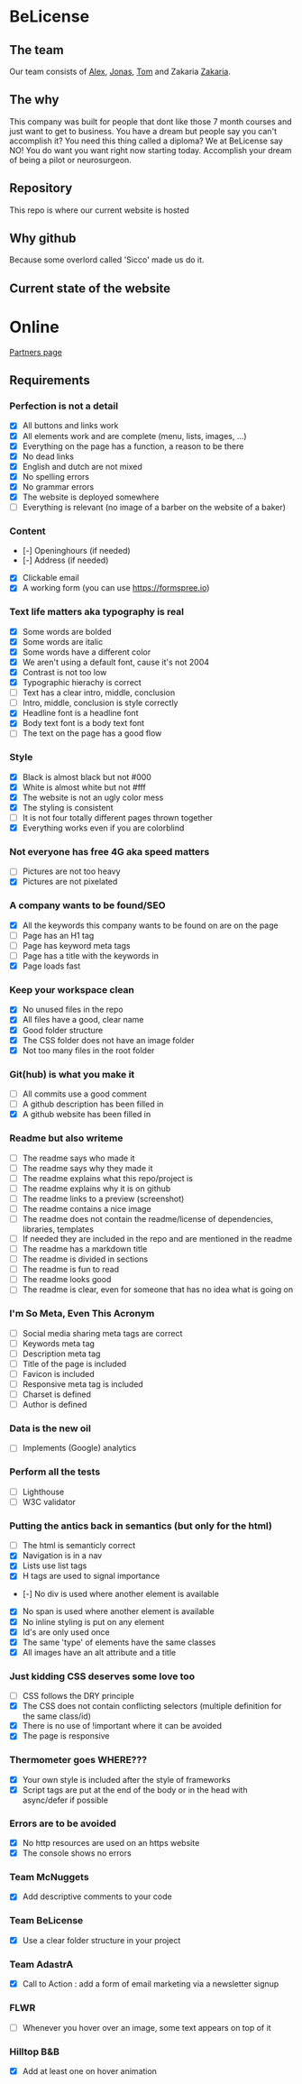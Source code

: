 # BeLicense
## The team

Our team consists of [Alex](https://github.com/alexdebeukelaar), [Jonas](https://github.com/JonasRossou123), [Tom](https://github.com/penous) and Zakaria [Zakaria](https://github.com/zakaria-altammo).

## The why

This company was built for people that dont like those 7 month courses and just want to get to business.
You have a dream but people say you can't accomplish it? You need this thing called a diploma?
We at BeLicense say NO! You do want you want right now starting today.
Accomplish your dream of being a pilot or neurosurgeon.

## Repository

This repo is where our current website is hosted

## Why github

Because some overlord called 'Sicco' made us do it.

## Current state of the website
# Online

[Partners page](./images/readme-screenshot)


## Requirements

### Perfection is not a detail

- [x] All buttons and links work
- [x] All elements work and are complete (menu, lists, images, ...)
- [x] Everything on the page has a function, a reason to be there
- [x] No dead links
- [x] English and dutch are not mixed
- [x] No spelling errors
- [x] No grammar errors
- [x] The website is deployed somewhere
- [ ] Everything is relevant (no image of a barber on the website of a baker)

### Content

- [-] Openinghours (if needed)
- [-] Address (if needed)
- [x] Clickable email
- [x] A working form (you can use https://formspree.io)

### Text life matters aka typography is real

- [x] Some words are bolded
- [x] Some words are italic
- [x] Some words have a different color
- [x] We aren't using a default font, cause it's not 2004
- [x] Contrast is not too low
- [x] Typographic hierachy is correct
- [ ] Text has a clear intro, middle, conclusion
- [ ] Intro, middle, conclusion is style correctly
- [x] Headline font is a headline font
- [x] Body text font is a body text font
- [ ] The text on the page has a good flow

### Style

- [x] Black is almost black but not #000
- [x] White is almost white but not #fff
- [x] The website is not an ugly color mess
- [x] The styling is consistent
- [ ] It is not four totally different pages thrown together
- [x] Everything works even if you are colorblind

### Not everyone has free 4G aka speed matters

- [ ] Pictures are not too heavy
- [x] Pictures are not pixelated

### A company wants to be found/SEO

- [x] All the keywords this company wants to be found on are on the page
- [ ] Page has an H1 tag
- [ ] Page has keyword meta tags
- [ ] Page has a title with the keywords in
- [x] Page loads fast

### Keep your workspace clean

- [x] No unused files in the repo
- [x] All files have a good, clear name
- [x] Good folder structure
- [x] The CSS folder does not have an image folder
- [x] Not too many files in the root folder

### Git(hub) is what you make it

- [ ] All commits use a good comment
- [ ] A github description has been filled in
- [x] A github website has been filled in

### Readme but also writeme

- [ ] The readme says who made it
- [ ] The readme says why they made it
- [ ] The readme explains what this repo/project is
- [ ] The readme explains why it is on github
- [ ] The readme links to a preview (screenshot)
- [ ] The readme contains a nice image
- [ ] The readme does not contain the readme/license of dependencies, libraries, templates
- [ ] If needed they are included in the repo and are mentioned in the readme
- [ ] The readme has a markdown title
- [ ] The readme is divided in sections
- [ ] The readme is fun to read
- [ ] The readme looks good
- [ ] The readme is clear, even for someone that has no idea what is going on

### I'm So Meta, Even This Acronym

- [ ] Social media sharing meta tags are correct
- [ ] Keywords meta tag
- [ ] Description meta tag
- [ ] Title of the page is included
- [ ] Favicon is included
- [ ] Responsive meta tag is included
- [ ] Charset is defined
- [ ] Author is defined

### Data is the new oil

- [ ] Implements (Google) analytics

### Perform all the tests

- [ ] Lighthouse
- [ ] W3C validator

### Putting the antics back in semantics (but only for the html)

- [ ] The html is semanticly correct
- [x] Navigation is in a nav
- [x] Lists use list tags
- [x] H tags are used to signal importance
- [-] No div is used where another element is available
- [x] No span is used where another element is available
- [x] No inline styling is put on any element
- [x] Id's are only used once
- [x] The same 'type' of elements have the same classes
- [x] All images have an alt attribute and a title

### Just kidding CSS deserves some love too

- [ ] CSS follows the DRY principle
- [x] The CSS does not contain conflicting selectors (multiple definition for the same class/id)
- [x] There is no use of !important where it can be avoided
- [x] The page is responsive

### Thermometer goes WHERE???

- [x] Your own style is included after the style of frameworks
- [x] Script tags are put at the end of the body or in the head with async/defer if possible

### Errors are to be avoided

- [x] No http resources are used on an https website
- [x] The console shows no errors

### Team McNuggets

- [x] Add descriptive comments to your code

### Team BeLicense

- [x] Use a clear folder structure in your project

### Team AdastrA
- [x] Call to Action : add a form of email marketing via a newsletter signup
### FLWR
- [ ] Whenever you hover over an image, some text appears on top of it
### Hilltop B&B
- [x] Add at least one on hover animation
